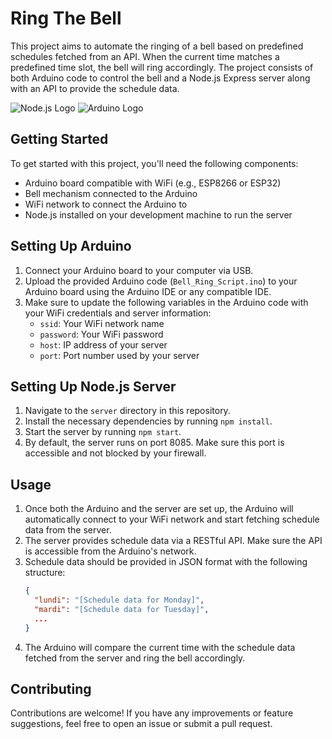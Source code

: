 # Ring The Bell

This project aims to automate the ringing of a bell based on predefined schedules fetched from an API. When the current time matches a predefined time slot, the bell will ring accordingly. The project consists of both Arduino code to control the bell and a Node.js Express server along with an API to provide the schedule data.

![Node.js Logo](https://upload.wikimedia.org/wikipedia/commons/thumb/d/d9/Node.js_logo.svg/110px-Node.js_logo.svg.png) ![Arduino Logo](https://upload.wikimedia.org/wikipedia/commons/thumb/8/87/Arduino_Logo.svg/110px-Arduino_Logo.svg.png)

## Getting Started

To get started with this project, you'll need the following components:

- Arduino board compatible with WiFi (e.g., ESP8266 or ESP32)
- Bell mechanism connected to the Arduino
- WiFi network to connect the Arduino to
- Node.js installed on your development machine to run the server

## Setting Up Arduino

1. Connect your Arduino board to your computer via USB.
2. Upload the provided Arduino code (`Bell_Ring_Script.ino`) to your Arduino board using the Arduino IDE or any compatible IDE.
3. Make sure to update the following variables in the Arduino code with your WiFi credentials and server information:
   - `ssid`: Your WiFi network name
   - `password`: Your WiFi password
   - `host`: IP address of your server
   - `port`: Port number used by your server

## Setting Up Node.js Server

1. Navigate to the `server` directory in this repository.
2. Install the necessary dependencies by running `npm install`.
3. Start the server by running `npm start`.
4. By default, the server runs on port 8085. Make sure this port is accessible and not blocked by your firewall.

## Usage

1. Once both the Arduino and the server are set up, the Arduino will automatically connect to your WiFi network and start fetching schedule data from the server.
2. The server provides schedule data via a RESTful API. Make sure the API is accessible from the Arduino's network.
3. Schedule data should be provided in JSON format with the following structure:
   ```json
   {
     "lundi": "[Schedule data for Monday]",
     "mardi": "[Schedule data for Tuesday]",
     ...
   }
4. The Arduino will compare the current time with the schedule data fetched from the server and ring the bell accordingly.

## Contributing

Contributions are welcome! If you have any improvements or feature suggestions, feel free to open an issue or submit a pull request.
